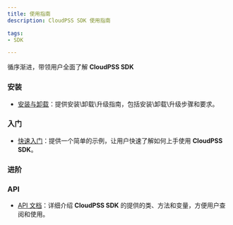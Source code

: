 ```yaml
---
title: 使用指南
description: CloudPSS SDK 使用指南

tags:
- SDK

---
```


循序渐进，带领用户全面了解 **CloudPSS SDK** 

### 安装

* [安装与卸载](../30-installation-and-uninstallation/index.md)：提供安装\卸载\升级指南，包括安装\卸载\升级步骤和要求。

### 入门

* [快速入门](../40-emtlab-sdk/10-quick-start/index.md)：提供一个简单的示例，让用户快速了解如何上手使用 **CloudPSS SDK**。

### 进阶

<!-- * [新能源发电系统阻抗分析/扫频计算](../50-advanced/10-advanced-case1/index.md)：介绍如何使用 **CloudPSS SDK** 进行新能源发电系统阻抗分析/扫频计算。

* [交流系统 N-1 校验](../50-advanced/20-advanced-case2/index.md)：介绍如何使用 **CloudPSS SDK** 进行交流系统 N-1 校验。

* [SimStudio 自动建模](../50-advanced/30-advanced-case3/index.md)：介绍如何使用 **CloudPSS SDK** 进行 **SimStudio** 自动建模。 -->

### API

* [API 文档](../70-api/index.md)：详细介绍 **CloudPSS SDK** 的提供的类、方法和变量，方便用户查阅和使用。